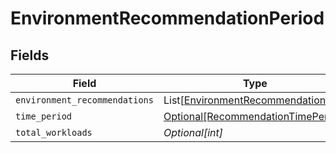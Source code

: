 # EnvironmentRecommendationPeriod


## Fields

| Field                                                                                 | Type                                                                                  | Required                                                                              | Description                                                                           |
| ------------------------------------------------------------------------------------- | ------------------------------------------------------------------------------------- | ------------------------------------------------------------------------------------- | ------------------------------------------------------------------------------------- |
| `environment_recommendations`                                                         | List[[EnvironmentRecommendation](../../models/shared/environmentrecommendation.md)]   | :heavy_minus_sign:                                                                    | N/A                                                                                   |
| `time_period`                                                                         | [Optional[RecommendationTimePeriod]](../../models/shared/recommendationtimeperiod.md) | :heavy_minus_sign:                                                                    | N/A                                                                                   |
| `total_workloads`                                                                     | *Optional[int]*                                                                       | :heavy_minus_sign:                                                                    | N/A                                                                                   |